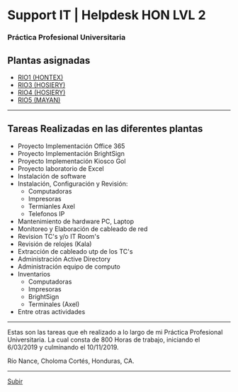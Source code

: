 # Support IT | Helpdesk HON LVL 2
### Práctica Profesional Universitaria

## Plantas asignadas
  - [RIO1 (HONTEX)](#tareas-realizadas-en-las-diferentes-plantas)
  - [RIO3 (HOSIERY)](#tareas-realizadas-en-las-diferentes-plantas)
  - [RIO4 (HOSIERY)](#tareas-realizadas-en-las-diferentes-plantas)
  - [RIO5 (MAYAN)](#tareas-realizadas-en-las-diferentes-plantas)
  
--- 

## Tareas Realizadas en las diferentes plantas
- Proyecto Implementación Office 365
- Proyecto Implementación BrightSign
- Proyecto Implementación Kiosco Gol
- Proyecto laboratorio de Excel
- Instalación de software
- Instalación, Configuración y Revisión:
    - Computadoras
    - Impresoras
    - Termianles Axel
    - Telefonos IP 
- Mantenimiento de hardware PC, Laptop
- Monitoreo y Elaboración de cableado de red
- Revision TC's y/o IT Room's
- Revisión de relojes (Kala)
- Extracción de cableado utp de los TC's
- Administración Active Directory
- Administración equipo de computo
- Inventarios
    - Computadoras
    - Impresoras
    - BrightSign
    - Terminales (Axel)
- Entre otras actividades
---

Estas son las tareas que eh realizado a lo largo de mi Práctica Profesional Universitaria.
La cual consta de 800 Horas de trabajo, iniciando el 6/03/2019 y culminando el 10/11/2019. 

Río Nance, Choloma Cortés, Honduras, CA.

---
[Subir](#support-it-helpdesk-hon-lvl-2)

